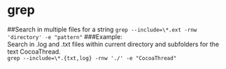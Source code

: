 # grep

##Search in multiple files for a string
`grep --include=\*.ext -rnw 'directory' -e "pattern"`
###Example:  
Search in .log and .txt files within current directory and subfolders for the text CocoaThread.  
`grep --include=\*.{txt,log} -rnw './' -e "CocoaThread"`
